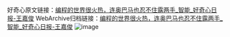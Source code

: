 好奇心原文链接：[编程的世界很火热，连奥巴马也忍不住露两手_智能_好奇心日报-王嘉俊](https://www.qdaily.com/articles/4226.html)
WebArchive归档链接：[编程的世界很火热，连奥巴马也忍不住露两手_智能_好奇心日报-王嘉俊](http://web.archive.org/web/20190623154027/https://www.qdaily.com/articles/4226.html)
![image](http://ww3.sinaimg.cn/large/007d5XDpgy1g3veym4cpij30u039ae30)